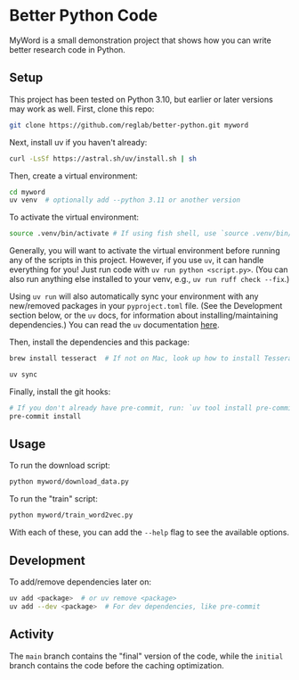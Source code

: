 # Better Python Code

MyWord is a small demonstration project that shows how you can write better research code in Python.

## Setup

This project has been tested on Python 3.10, but earlier or later versions may work as well.
First, clone this repo:

```bash
git clone https://github.com/reglab/better-python.git myword
```

Next, install uv if you haven't already:

```bash
curl -LsSf https://astral.sh/uv/install.sh | sh
```

Then, create a virtual environment:

```bash
cd myword
uv venv  # optionally add --python 3.11 or another version
```

To activate the virtual environment:

```bash
source .venv/bin/activate # If using fish shell, use `source .venv/bin/activate.fish` instead
```

Generally, you will want to activate the virtual environment before running any of the scripts
in this project. However, if you use `uv`, it can handle everything for you! Just run code with
`uv run python <script.py>`. (You can also run anything else installed to your venv, e.g.,
`uv run ruff check --fix`.)

Using `uv run` will also automatically sync your environment with any new/removed packages
in your `pyproject.toml` file. (See the Development section below, or the `uv` docs, for
information about installing/maintaining dependencies.) You can read the `uv` documentation
[here](https://docs.astral.sh/uv/getting-started/features/#projects).

Then, install the dependencies and this package:

```bash
brew install tesseract  # If not on Mac, look up how to install Tesseract for your OS

uv sync
```

Finally, install the git hooks:

```bash
# If you don't already have pre-commit, run: `uv tool install pre-commit`
pre-commit install
```

## Usage

To run the download script:

```bash
python myword/download_data.py
```

To run the "train" script:

```bash
python myword/train_word2vec.py
```

With each of these, you can add the `--help` flag to see the available options.


## Development

To add/remove dependencies later on:
```bash
uv add <package>  # or uv remove <package>
uv add --dev <package>  # For dev dependencies, like pre-commit
```

## Activity

The `main` branch contains the "final" version of the code, while the `initial` branch
contains the code before the caching optimization.

